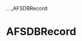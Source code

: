 [//]: # (THE CONTENT BELOW IS GENERATED. DO NOT EDIT.)
.. _AFSDBRecord:

# AFSDBRecord
[//]: # (ADD YOUR NOTES BELOW. THESE WILL BE PICKED EVERY TIME THE DOCS ARE REGENERATED. //end)
